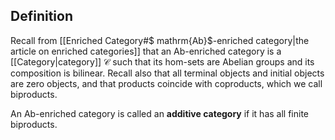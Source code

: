 ## Definition
Recall from [[Enriched Category#$ mathrm{Ab}$-enriched category|the article on enriched categories]] that an $\mathrm{Ab}$-enriched category is a [[Category|category]] $\mathcal{C}$ such that its hom-sets are Abelian groups and its composition is bilinear. Recall also that all terminal objects and initial objects are zero objects, and that products coincide with coproducts, which we call biproducts.

An $\mathrm{Ab}$-enriched category is called an **additive category** if it has all finite biproducts.